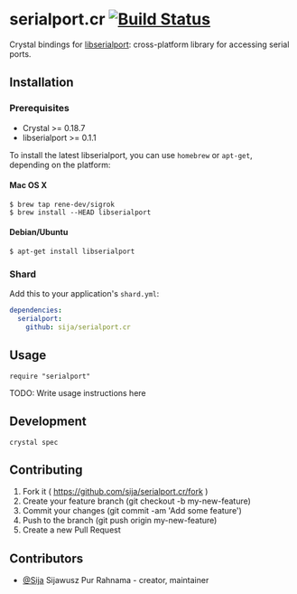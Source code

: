 # serialport.cr [![Build Status](https://travis-ci.org/Sija/serialport.cr.svg?branch=master)](https://travis-ci.org/Sija/serialport.cr)

Crystal bindings for [libserialport](http://sigrok.org/wiki/Libserialport): cross-platform library for accessing serial ports.

## Installation

### Prerequisites

  * Crystal >= 0.18.7
  * libserialport >= 0.1.1

To install the latest libserialport, you can use `homebrew` or `apt-get`, depending on the platform:

#### Mac OS X

```
$ brew tap rene-dev/sigrok
$ brew install --HEAD libserialport
```

#### Debian/Ubuntu

```
$ apt-get install libserialport
```

### Shard

Add this to your application's `shard.yml`:

```yaml
dependencies:
  serialport:
    github: sija/serialport.cr
```

## Usage


```crystal
require "serialport"
```


TODO: Write usage instructions here

## Development

```
crystal spec
```

## Contributing

1. Fork it ( https://github.com/sija/serialport.cr/fork )
2. Create your feature branch (git checkout -b my-new-feature)
3. Commit your changes (git commit -am 'Add some feature')
4. Push to the branch (git push origin my-new-feature)
5. Create a new Pull Request

## Contributors

- [@Sija](https://github.com/Sija) Sijawusz Pur Rahnama - creator, maintainer
